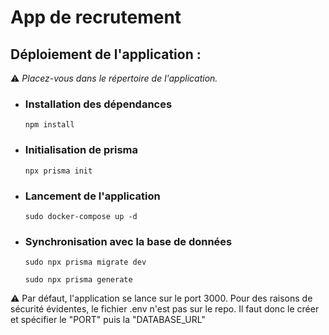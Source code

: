 # App de recrutement

## Déploiement de l'application :
⚠️ *Placez-vous dans le répertoire de l'application.*
- ### Installation des dépendances
  ```
  npm install
  ```
- ### Initialisation de prisma
  ```
  npx prisma init
  ```
- ### Lancement de l'application
  ```
  sudo docker-compose up -d
  ```
- ### Synchronisation avec la base de données
  ```
  sudo npx prisma migrate dev
  ```
  ```
  sudo npx prisma generate
  ```

⚠️ Par défaut, l'application se lance sur le port 3000. Pour des raisons de sécurité évidentes, le fichier .env n'est pas sur le repo.
Il faut donc le créer et spécifier le "PORT" puis la "DATABASE_URL"
